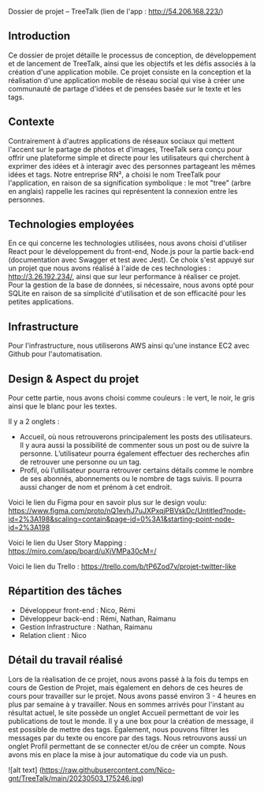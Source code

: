 Dossier de projet – TreeTalk (lien de l'app : http://54.206.168.223/)

## Introduction 

  Ce dossier de projet détaille le processus de conception, de développement et de lancement de TreeTalk, ainsi que les objectifs et les défis associés à la création d'une application mobile. Ce projet consiste en la conception et la réalisation d'une application mobile de réseau social qui vise à créer une communauté de partage d'idées et de pensées basée sur le texte et les tags. 
  
## Contexte 
  Contrairement à d'autres applications de réseaux sociaux qui mettent l'accent sur le partage de photos et d'images, TreeTalk sera conçu pour offrir une plateforme simple et directe pour les utilisateurs qui cherchent à exprimer des idées et à interagir avec des personnes partageant les mêmes idées et tags.
Notre entreprise RN², a choisi le nom TreeTalk pour l'application, en raison de sa signification symbolique : le mot "tree" (arbre en anglais) rappelle les racines qui représentent la connexion entre les personnes.

## Technologies employées
  En ce qui concerne les technologies utilisées, nous avons choisi d'utiliser React pour le développement du front-end, Node.js pour la partie back-end (documentation avec Swagger et test avec Jest). Ce choix s'est appuyé sur un projet que nous avons réalisé à l'aide de ces technologies : http://3.26.192.234/, ainsi que sur leur performance à réaliser ce projet. Pour la gestion de la base de données, si nécessaire, nous avons opté pour SQLite en raison de sa simplicité d'utilisation et de son efficacité pour les petites applications.
  
## Infrastructure 
  Pour l'infrastructure, nous utiliserons AWS ainsi qu'une instance EC2 avec Github pour l'automatisation.

## Design & Aspect du projet
  Pour cette partie, nous avons choisi comme couleurs : le vert, le noir, le gris ainsi que le blanc pour les textes.

Il y a 2 onglets :
-	Accueil, où nous retrouverons principalement les posts des utilisateurs. Il y aura aussi la possibilité de commenter sous un post ou de suivre la personne. L’utilisateur pourra également effectuer des recherches afin de retrouver une personne ou un tag. 
-	Profil, où l’utilisateur pourra retrouver certains détails comme le nombre de ses abonnés, abonnements ou le nombre de tags suivis. Il pourra aussi changer de nom et prénom à cet endroit.

Voici le lien du Figma pour en savoir plus sur le design voulu: https://www.figma.com/proto/nQ1evhJ7uJXPxqjPBVskDc/Untitled?node-id=2%3A198&scaling=contain&page-id=0%3A1&starting-point-node-id=2%3A198

Voici le lien du User Story Mapping : https://miro.com/app/board/uXjVMPa30cM=/

Voici le lien du Trello : https://trello.com/b/tP6Zod7v/projet-twitter-like

## Répartition des tâches

- Développeur front-end : Nico, Rémi
- Développeur back-end : Rémi, Nathan, Raimanu
- Gestion Infrastructure : Nathan, Raimanu
- Relation client : Nico


## Détail du travail réalisé

Lors de la réalisation de ce projet, nous avons passé à la fois du temps en cours de Gestion de Projet, mais également en dehors de ces heures de cours pour travailler sur le projet. Nous avons passé environ 3 - 4 heures en plus par semaine à y travailler. Nous en sommes arrivés pour l'instant au résultat actuel, le site possède un onglet Accueil permettant de voir les publications de tout le monde. Il y a une box pour la création de message, il est possible de mettre des tags. Également, nous pouvons filtrer les messages par du texte ou encore par des tags. Nous retrouvons aussi un onglet Profil permettant de se connecter et/ou de créer un compte. Nous avons mis en place la mise à jour automatique du code via un push.

![alt text] (https://raw.githubusercontent.com/Nico-gnt/TreeTalk/main/20230503_175246.jpg)
